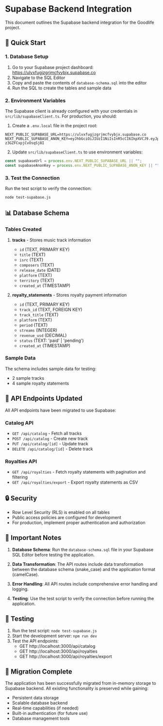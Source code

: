 # Supabase Backend Integration

This document outlines the Supabase backend integration for the Goodlife project.

## 🚀 Quick Start

### 1. Database Setup

1. Go to your Supabase project dashboard: https://ulvxfugjzgrjmcfvybjx.supabase.co
2. Navigate to the SQL Editor
3. Copy and paste the contents of `database-schema.sql` into the editor
4. Run the SQL to create the tables and sample data

### 2. Environment Variables

The Supabase client is already configured with your credentials in `src/lib/supabaseClient.ts`. For production, you should:

1. Create a `.env.local` file in the project root:
```env
NEXT_PUBLIC_SUPABASE_URL=https://ulvxfugjzgrjmcfvybjx.supabase.co
NEXT_PUBLIC_SUPABASE_ANON_KEY=eyJhbGciOiJIUzI1NiIsInR5cCI6IkpXVCJ9.eyJpc3MiOiJzdXBhYmFzZSIsInJlZiI6InVsdnhmdWdqemdyam1jZnZ5Ymp4Iiwicm9sZSI6ImFub24iLCJpYXQiOjE3NjEyMTEwMDcsImV4cCI6MjA3Njc4NzAwN30.EHZGnCR7hMsncMdQ6LSW5WOg-z3GZFCxpjCvOsqSj8I
```

2. Update `src/lib/supabaseClient.ts` to use environment variables:
```typescript
const supabaseUrl = process.env.NEXT_PUBLIC_SUPABASE_URL || "";
const supabaseAnonKey = process.env.NEXT_PUBLIC_SUPABASE_ANON_KEY || "";
```

### 3. Test the Connection

Run the test script to verify the connection:
```bash
node test-supabase.js
```

## 📊 Database Schema

### Tables Created

1. **tracks** - Stores music track information
   - `id` (TEXT, PRIMARY KEY)
   - `title` (TEXT)
   - `isrc` (TEXT)
   - `composers` (TEXT)
   - `release_date` (DATE)
   - `platform` (TEXT)
   - `territory` (TEXT)
   - `created_at` (TIMESTAMP)

2. **royalty_statements** - Stores royalty payment information
   - `id` (TEXT, PRIMARY KEY)
   - `track_id` (TEXT, FOREIGN KEY)
   - `track_title` (TEXT)
   - `platform` (TEXT)
   - `period` (TEXT)
   - `streams` (INTEGER)
   - `revenue_usd` (DECIMAL)
   - `status` (TEXT: 'paid' | 'pending')
   - `created_at` (TIMESTAMP)

### Sample Data

The schema includes sample data for testing:
- 2 sample tracks
- 4 sample royalty statements

## 🔧 API Endpoints Updated

All API endpoints have been migrated to use Supabase:

### Catalog API
- `GET /api/catalog` - Fetch all tracks
- `POST /api/catalog` - Create new track
- `PUT /api/catalog/[id]` - Update track
- `DELETE /api/catalog/[id]` - Delete track

### Royalties API
- `GET /api/royalties` - Fetch royalty statements with pagination and filtering
- `GET /api/royalties/export` - Export royalty statements as CSV

## 🔒 Security

- Row Level Security (RLS) is enabled on all tables
- Public access policies are configured for development
- For production, implement proper authentication and authorization

## 🚨 Important Notes

1. **Database Schema**: Run the `database-schema.sql` file in your Supabase SQL Editor before testing the application.

2. **Data Transformation**: The API routes include data transformation between the database schema (snake_case) and the application format (camelCase).

3. **Error Handling**: All API routes include comprehensive error handling and logging.

4. **Testing**: Use the test script to verify the connection before running the application.

## 🧪 Testing

1. Run the test script: `node test-supabase.js`
2. Start the development server: `npm run dev`
3. Test the API endpoints:
   - GET http://localhost:3000/api/catalog
   - GET http://localhost:3000/api/royalties
   - GET http://localhost:3000/api/royalties/export

## 🔄 Migration Complete

The application has been successfully migrated from in-memory storage to Supabase backend. All existing functionality is preserved while gaining:

- Persistent data storage
- Scalable database backend
- Real-time capabilities (if needed)
- Built-in authentication (for future use)
- Database management tools

